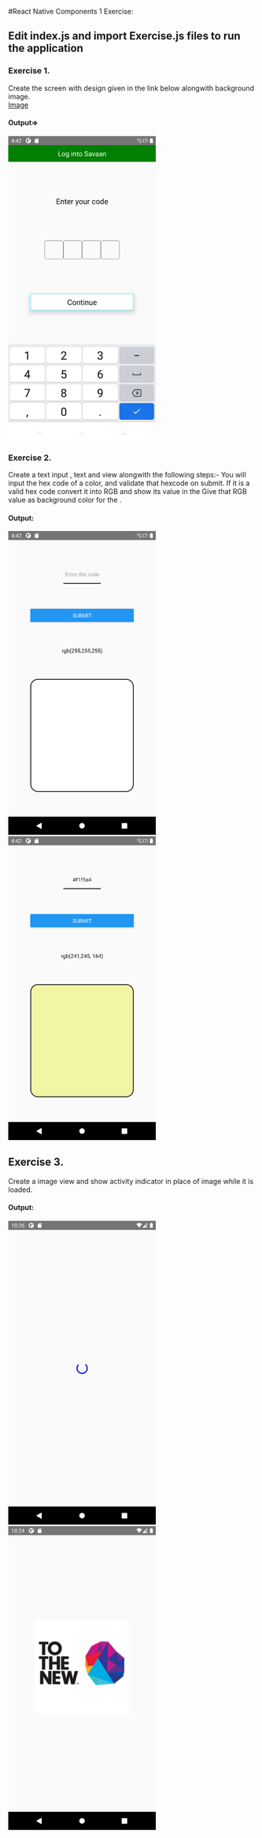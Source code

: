 #React Native Components 1 Exercise:

## Edit index.js and import Exercise.js files to run the application

### Exercise 1.
Create the screen with design given in the link below alongwith background image.  
[Image](https://drive.google.com/file/d/1ot21Mo6zOgiY1gkDPyLw82FKe82eSXws/view?usp=sharing)
#### Output=>

<img width="300px" src="./Screeshots/Exercise1.png">
 

### Exercise 2. 
Create a text input , text and view alongwith the following steps:-
     You will input the hex code of a color, and validate that hexcode on submit.
      If it is a valid hex code convert it into RGB and show its value in the <Text>
      Give that RGB value as background color for the <View>.

#### Output:
<img width="300px" src="./Screeshots/Exercise2.1.png"> 
<img width="300px" src="./Screeshots/Exercise2.2.png"> 

## Exercise 3.
Create a image view and show activity indicator in place of image while it
     is loaded.
#### Output:
<img width="300px" src="./Screeshots/Exercise3.2.png">
<img width="300px" src="./Screeshots/Exercise3.1.png"> 

     
     
     

